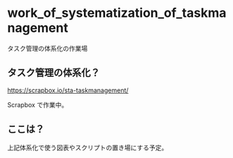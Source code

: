 # work_of_systematization_of_taskmanagement
タスク管理の体系化の作業場

## タスク管理の体系化？
https://scrapbox.io/sta-taskmanagement/

Scrapbox で作業中。

## ここは？
上記体系化で使う図表やスクリプトの置き場にする予定。
